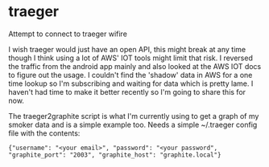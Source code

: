 # traeger
Attempt to connect to traeger wifire

I wish traeger would just have an open API, this might break at any time though I think using a lot of AWS' IOT tools might limit that risk.  I reversed the traffic from the android app mainly and also looked at the AWS IOT docs to figure out the usage.  I couldn't find the 'shadow' data in AWS for a one time lookup so I'm subscribing and waiting for data which is pretty lame.  I haven't had time to make it better recently so I'm going to share this for now.

The traeger2graphite script is what I'm currently using to get a graph of my smoker data and is a simple example too.  Needs a simple ~/.traeger config file with the contents:

`{"username": "<your email>", "password": "<your password", "graphite_port": "2003", "graphite_host": "graphite.local"}`
